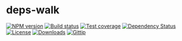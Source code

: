 
# deps-walk

[![NPM version][npm-image]][npm-url]
[![Build status][travis-image]][travis-url]
[![Test coverage][coveralls-image]][coveralls-url]
[![Dependency Status][david-image]][david-url]
[![License][license-image]][license-url]
[![Downloads][downloads-image]][downloads-url]
[![Gittip][gittip-image]][gittip-url]

[npm-image]: https://img.shields.io/npm/v/deps-walk.svg?style=flat-square
[npm-url]: https://npmjs.org/package/deps-walk
[github-tag]: http://img.shields.io/github/tag/normalize/deps-walk.svg?style=flat-square
[github-url]: https://github.com/normalize/deps-walk/tags
[travis-image]: https://img.shields.io/travis/normalize/deps-walk.svg?style=flat-square
[travis-url]: https://travis-ci.org/normalize/deps-walk
[coveralls-image]: https://img.shields.io/coveralls/normalize/deps-walk.svg?style=flat-square
[coveralls-url]: https://coveralls.io/r/normalize/deps-walk?branch=master
[david-image]: http://img.shields.io/david/normalize/deps-walk.svg?style=flat-square
[david-url]: https://david-dm.org/normalize/deps-walk
[license-image]: http://img.shields.io/npm/l/deps-walk.svg?style=flat-square
[license-url]: LICENSE.md
[downloads-image]: http://img.shields.io/npm/dm/deps-walk.svg?style=flat-square
[downloads-url]: https://npmjs.org/package/deps-walk
[gittip-image]: https://img.shields.io/gittip/jonathanong.svg?style=flat-square
[gittip-url]: https://www.gittip.com/jonathanong/
